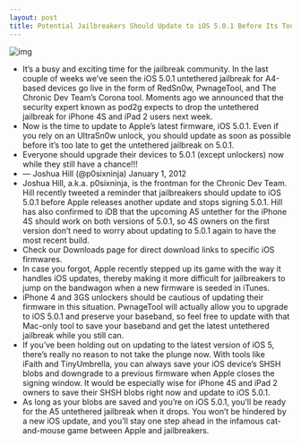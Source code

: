 ```yaml
---
layout: post
title: Potential Jailbreakers Should Update to iOS 5.0.1 Before Its Too Late!
---
```

![img](http://media.idownloadblog.com/wp-content/uploads/2011/12/iOS-5.0.1-Beta-2-Jailbreak.png)
* It’s a busy and exciting time for the jailbreak community. In the last couple of weeks we’ve seen the iOS 5.0.1 untethered jailbreak for A4-based devices go live in the form of RedSn0w, PwnageTool, and The Chronic Dev Team’s Corona tool. Moments ago we announced that the security expert known as pod2g expects to drop the untethered jailbreak for iPhone 4S and iPad 2 users next week.
* Now is the time to update to Apple’s latest firmware, iOS 5.0.1. Even if you rely on an UltraSn0w unlock, you should update as soon as possible before it’s too late to get the untethered jailbreak on 5.0.1.
* Everyone should upgrade their devices to 5.0.1 (except unlockers) now while they still have a chance!!!
* — Joshua Hill (@p0sixninja) January 1, 2012
* Joshua Hill, a.k.a. p0sixninja, is the frontman for the Chronic Dev Team. Hill recently tweeted a reminder that jailbreakers should update to iOS 5.0.1 before Apple releases another update and stops signing 5.0.1. Hill has also confirmed to iDB that the upcoming A5 untether for the iPhone 4S should work on both versions of 5.0.1, so 4S owners on the first version don’t need to worry about updating to 5.0.1 again to have the most recent build.
* Check our Downloads page for direct download links to specific iOS firmwares.
* In case you forgot, Apple recently stepped up its game with the way it handles iOS updates, thereby making it more difficult for jailbreakers to jump on the bandwagon when a new firmware is seeded in iTunes.
* iPhone 4 and 3GS unlockers should be cautious of updating their firmware in this situation. PwnageTool will actually allow you to upgrade to iOS 5.0.1 and preserve your baseband, so feel free to update with that Mac-only tool to save your baseband and get the latest untethered jailbreak while you still can.
* If you’ve been holding out on updating to the latest version of iOS 5, there’s really no reason to not take the plunge now. With tools like iFaith and TinyUmbrella, you can always save your iOS device’s SHSH blobs and downgrade to a previous firmware when Apple closes the signing window. It would be especially wise for iPhone 4S and iPad 2 owners to save their SHSH blobs right now and update to iOS 5.0.1.
* As long as your blobs are saved and you’re on iOS 5.0.1, you’ll be ready for the A5 untethered jailbreak when it drops. You won’t be hindered by a new iOS update, and you’ll stay one step ahead in the infamous cat-and-mouse game between Apple and jailbreakers.

